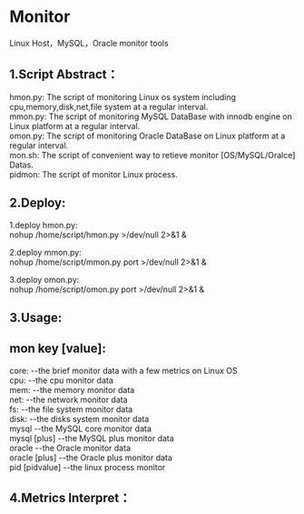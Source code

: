 Monitor
=======

Linux Host，MySQL，Oracle monitor tools

1.Script Abstract：
------------------
hmon.py: The script of monitoring Linux os system including cpu,memory,disk,net,file system at a regular interval.<br/>
mmon.py: The script of monitoring MySQL DataBase with innodb engine on Linux platform at a regular interval.<br/>
omon.py: The script of monitoring Oracle DataBase on Linux platform at a regular interval.<br/>
mon.sh:  The script of convenient way to retieve monitor [OS/MySQL/Oralce] Datas.<br/>
pidmon:  The script of monitor Linux process.


2.Deploy:
------------------
  1.deploy hmon.py:<br/>
    nohup /home/script/hmon.py >/dev/null 2>&1 &<br/>
  
  2.deploy mmon.py:<br/>
    nohup /home/script/mmon.py port >/dev/null 2>&1 &<br/>
  
  3.deploy omon.py:<br/>
    nohup /home/script/omon.py port >/dev/null 2>&1 &<br/>
  
3.Usage:<br/>
------------------
  mon key [value]:<br/>
  ----------------------------------------------------
  core:           --the brief monitor data with a few metrics on Linux OS<br/>
  cpu:            --the cpu monitor data<br/>
  mem:            --the memory monitor data<br/>
  net:            --the network monitor data<br/>
  fs:             --the file system monitor data<br/>
  disk:           --the disks system monitor data<br/>
  mysql           --the MySQL core monitor data<br/>
  mysql [plus]    --the MySQL plus monitor data<br/>
  oracle          --the Oracle monitor data<br/>
  oracle [plus]   --the Oracle plus monitor data<br/>
  pid [pidvalue]  --the linux process monitor <br/>

4.Metrics Interpret：
------------------
